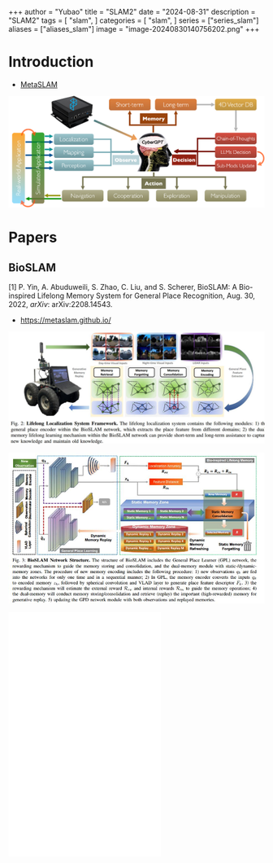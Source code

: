 +++
author = "Yubao"
title = "SLAM2"
date = "2024-08-31"
description = "SLAM2"
tags = [
    "slam",
]
categories = [
    "slam",
]
series = ["series_slam"]
aliases = ["aliases_slam"]
image = "image-20240830140756202.png"
+++

# Introduction

- [MetaSLAM](https://github.com/MetaSLAM)

![](https://github.com/MetaSLAM/.github/raw/main/profile/img/frame.png)

# Papers

## BioSLAM

[1] P. Yin, A. Abuduweili, S. Zhao, C. Liu, and S. Scherer,  BioSLAM: A Bio-inspired Lifelong Memory System for General Place Recognition,  Aug. 30, 2022, *arXiv*: arXiv:2208.14543. 

- https://metaslam.github.io/

![](image-20240830140756202.png)

![](image-20240830140830451.png)

<iframe src="//player.bilibili.com/player.html?isOutside=true&aid=260849631&bvid=BV1pe411K7fw&cid=838815839&p=1&autoplay=0 scrolling="no" border="0" frameborder="no" framespacing="0" allowfullscreen="true" height="480" ></iframe>
